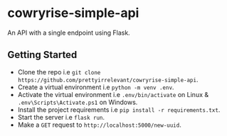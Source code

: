 # cowryrise-simple-api
An API with a single endpoint using Flask.

## Getting Started
- Clone the repo i.e `git clone https://github.com/prettyirrelevant/cowryrise-simple-api`.
- Create a virtual environment i.e `python -m venv .env`.
- Activate the virtual environment i.e `.env/bin/activate` on Linux & `.env\Scripts\Activate.ps1` on Windows.
- Install the project requirements i.e `pip install -r requirements.txt`.
- Start the server i.e `flask run`.
- Make a `GET` request to `http://localhost:5000/new-uuid`.
